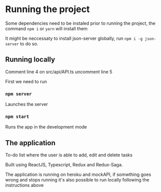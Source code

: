# Running the project

Some dependencies need to be instaled prior to running the project, the command  `npm i` or `yarn` will install them

It might be neccessaty to install json-server globally, run `npm i -g json-server` to do so.

## Running locally

Comment line 4 on src/api/API.ts
uncomment line 5

First we need to run
### `npm server`

Launches the server

### `npm start`

Runs the app in the development mode

## The application
To-do list where the user is able to add, edit and delete tasks

Built using ReactJS, Typescript, Redux and Redux-Saga.

The application is running on heroku and mockAPI, if somwthing goes wrong and stops running it's also possible to run locally following the instructions above


